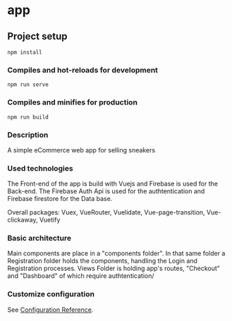 # app

## Project setup

```
npm install
```

### Compiles and hot-reloads for development

```
npm run serve
```

### Compiles and minifies for production

```
npm run build
```

### Description

A simple eCommerce web app for selling sneakers

### Used technologies

The Front-end of the app is build with Vuejs and Firebase is used for the Back-end. The Firebase Auth Api is used for the authtentication and Firebase firestore for the Data base.

Overall packages: Vuex, VueRouter, Vuelidate, Vue-page-transition, Vue-clickaway, Vuetify

### Basic architecture

Main components are place in a "components folder". In that same folder a Registration folder holds the components, handling the Login and Registration processes.
Views Folder is holding app's routes, "Checkout" and "Dashboard" of which require authtentication/

### Customize configuration

See [Configuration Reference](https://cli.vuejs.org/config/).

```

```
